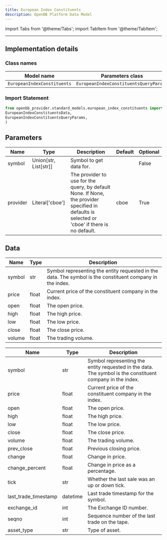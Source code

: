 ```yaml
---
title: European Index Constituents
description: OpenBB Platform Data Model
---
```


<!-- markdownlint-disable MD012 MD031 MD033 -->

import Tabs from '@theme/Tabs';
import TabItem from '@theme/TabItem';

---

## Implementation details

### Class names

| Model name | Parameters class | Data class |
| ---------- | ---------------- | ---------- |
| `EuropeanIndexConstituents` | `EuropeanIndexConstituentsQueryParams` | `EuropeanIndexConstituentsData` |

### Import Statement

```python
from openbb_provider.standard_models.european_index_constituents import (
EuropeanIndexConstituentsData,
EuropeanIndexConstituentsQueryParams,
)
```

## Parameters

<Tabs>
<TabItem value="standard" label="Standard">

| Name | Type | Description | Default | Optional |
| ---- | ---- | ----------- | ------- | -------- |
| symbol | Union[str, List[str]] | Symbol to get data for. |  | False |
| provider | Literal['cboe'] | The provider to use for the query, by default None. If None, the provider specified in defaults is selected or 'cboe' if there is no default. | cboe | True |
</TabItem>

</Tabs>

## Data

<Tabs>
<TabItem value="standard" label="Standard">

| Name | Type | Description |
| ---- | ---- | ----------- |
| symbol | str | Symbol representing the entity requested in the data. The symbol is the constituent company in the index. |
| price | float | Current price of the constituent company in the index. |
| open | float | The open price. |
| high | float | The high price. |
| low | float | The low price. |
| close | float | The close price. |
| volume | float | The trading volume. |
</TabItem>

<TabItem value='cboe' label='cboe'>

| Name | Type | Description |
| ---- | ---- | ----------- |
| symbol | str | Symbol representing the entity requested in the data. The symbol is the constituent company in the index. |
| price | float | Current price of the constituent company in the index. |
| open | float | The open price. |
| high | float | The high price. |
| low | float | The low price. |
| close | float | The close price. |
| volume | float | The trading volume. |
| prev_close | float | Previous closing  price. |
| change | float | Change in price. |
| change_percent | float | Change in price as a percentage. |
| tick | str | Whether the last sale was an up or down tick. |
| last_trade_timestamp | datetime | Last trade timestamp for the symbol. |
| exchange_id | int | The Exchange ID number. |
| seqno | int | Sequence number of the last trade on the tape. |
| asset_type | str | Type of asset. |
</TabItem>

</Tabs>

